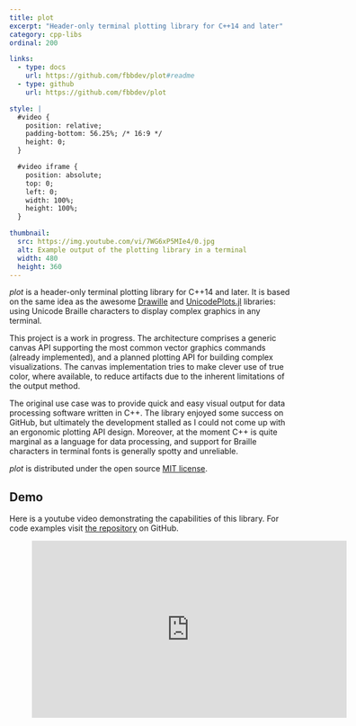 ```yaml
---
title: plot
excerpt: "Header-only terminal plotting library for C++14 and later"
category: cpp-libs
ordinal: 200

links:
  - type: docs
    url: https://github.com/fbbdev/plot#readme
  - type: github
    url: https://github.com/fbbdev/plot

style: |
  #video {
    position: relative;
    padding-bottom: 56.25%; /* 16:9 */
    height: 0;
  }

  #video iframe {
    position: absolute;
    top: 0;
    left: 0;
    width: 100%;
    height: 100%;
  }

thumbnail:
  src: https://img.youtube.com/vi/7WG6xP5MIe4/0.jpg
  alt: Example output of the plotting library in a terminal
  width: 480
  height: 360
---
```


_plot_ is a header-only terminal plotting library for C++14 and later. It is
based on the same idea as the awesome [Drawille](https://github.com/asciimoo/drawille)
and [UnicodePlots.jl](https://github.com/JuliaPlots/UnicodePlots.jl) libraries:
using Unicode Braille characters to display complex graphics in any terminal.

This project is a work in progress. The architecture comprises a generic canvas
API supporting the most common vector graphics commands (already implemented),
and a planned plotting API for building complex visualizations. The canvas
implementation tries to make clever use of true color, where available, to
reduce artifacts due to the inherent limitations of the output method.

The original use case was to provide quick and easy visual output for data
processing software written in C++. The library enjoyed some success on GitHub,
but ultimately the development stalled as I could not come up with an ergonomic
plotting API design. Moreover, at the moment C++ is quite marginal as a
language for data processing, and support for Braille characters in terminal
fonts is generally spotty and unreliable.

_plot_ is distributed under the open source [MIT license](https://github.com/fbbdev/plot/blob/master/LICENSE).

## Demo

Here is a youtube video demonstrating the capabilities of this library. For code
examples visit [the repository](https://github.com/fbbdev/plot/tree/master/examples)
on GitHub.

<figure id="video">
  <iframe width="560" height="315" src="https://www.youtube-nocookie.com/embed/7WG6xP5MIe4" title="YouTube video player" frameborder="0" allow="accelerometer; autoplay; clipboard-write; encrypted-media; gyroscope; picture-in-picture; web-share" allowfullscreen></iframe>
</figure>
